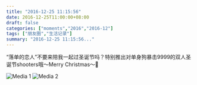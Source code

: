 ```yaml
---
title: "2016-12-25 11:15:56"
date: 2016-12-25T11:00:00+08:00
draft: false
categories: ["moments","2016","2016-12"]
tags: ["朋友圈","生活记录"]
summary: "2016-12-25 11:15:56..."
---
```


“落单的恋人”不要来陪我一起过圣诞节吗？特别推出对单身狗暴击9999的双人圣诞节shooters哦～Merry Christmas～🎄

![Media 1](/Moments/photos/2016-12-25/201612251115560.jpg)
![Media 2](/Moments/photos/2016-12-25/201612251115561.jpg)

